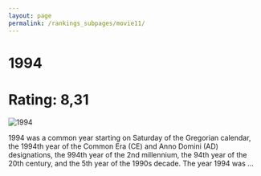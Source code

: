 ```yaml
---
layout: page
permalink: /rankings_subpages/movie11/
---
```

    
# 1994
# Rating: 8,31
![1994](https://fwcdn.pl/fpo/10/39/1039/7517880_1.7.webp)


1994 was a common year starting on Saturday of the Gregorian calendar, the 1994th year of the Common Era (CE) and Anno Domini (AD) designations, the 994th year of the 2nd millennium, the 94th year of the 20th century, and the 5th year of the 1990s decade. The year 1994 was ...